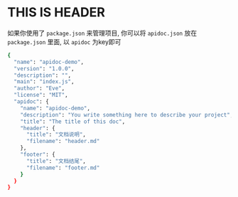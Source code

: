 <!--
 * @Author: tim
 * @Date: 2020-06-12 10:46:41
 * @LastEditors: tim
 * @LastEditTime: 2020-06-12 10:49:51
 * @Description: 
--> 
# THIS IS HEADER
如果你使用了 `package.json` 来管理项目, 你可以将 `apidoc.json` 放在 `package.json` 里面, 以 `apidoc` 为key即可

``` sh
{
  "name": "apidoc-demo",
  "version": "1.0.0",
  "description": "",
  "main": "index.js",
  "author": "Eve",
  "license": "MIT",
  "apidoc": {
    "name": "apidoc-demo",
    "description": "You write something here to describe your project",
    "title": "The title of this doc",
    "header": {
      "title": "文档说明",
      "filename": "header.md"
    },
    "footer": {
      "title": "文档结尾",
      "filename": "footer.md"
    }
  }
}
```